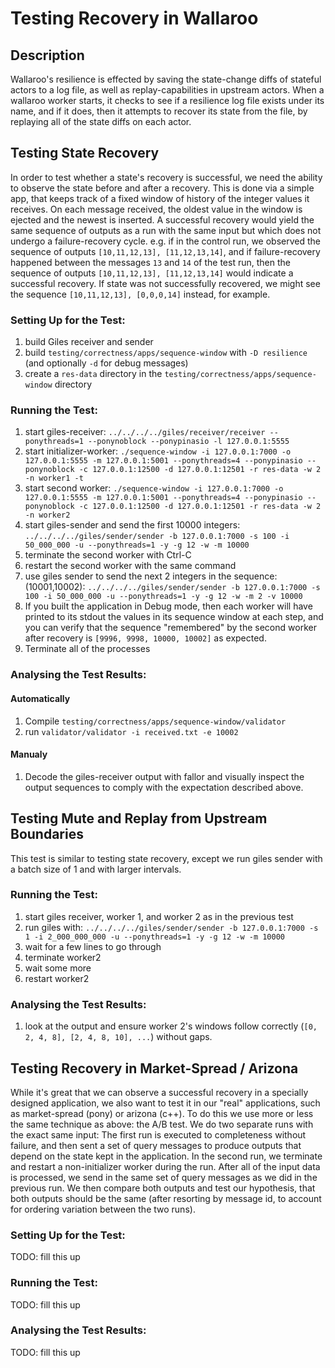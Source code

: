 # Testing Recovery in Wallaroo

## Description

Wallaroo's resilience is effected by saving the state-change diffs of stateful actors to a log file, as well as replay-capabilities in upstream actors.
When a wallaroo worker starts, it checks to see if a resilience log file exists under its name, and if it does, then it attempts to recover its state from the file, by replaying all of the state diffs on each actor.

##  Testing State Recovery
In order to test whether a state's recovery is successful, we need the ability to observe the state before and after a recovery.
This is done via a simple app, that keeps track of a fixed window of history of the integer values it receives. On each message received, the oldest value in the window is ejected and the newest is inserted.
A successful recovery would yield the same sequence of outputs as a run with the same input but which does not undergo a failure-recovery cycle.
e.g. if in the control run, we observed the sequence of outputs `[10,11,12,13], [11,12,13,14]`, and if failure-recovery happened between the messages `13` and `14` of the test run, then the sequence of outputs `[10,11,12,13], [11,12,13,14]` would indicate a successful recovery. If state was not successfully recovered, we might see the sequence `[10,11,12,13], [0,0,0,14]` instead, for example.

### Setting Up for the Test:

1. build Giles receiver and sender
1. build `testing/correctness/apps/sequence-window` with `-D resilience` (and optionally `-d` for debug messages)
1. create a `res-data` directory in the `testing/correctness/apps/sequence-window` directory

### Running the Test:

1. start giles-receiver:  `../../../../giles/receiver/receiver --ponythreads=1 --ponynoblock --ponypinasio -l 127.0.0.1:5555`
1. start initializer-worker: `./sequence-window -i 127.0.0.1:7000 -o 127.0.0.1:5555 -m 127.0.0.1:5001 --ponythreads=4 --ponypinasio --ponynoblock -c 127.0.0.1:12500 -d 127.0.0.1:12501 -r res-data -w 2 -n worker1 -t`
1. start second worker: `./sequence-window -i 127.0.0.1:7000 -o 127.0.0.1:5555 -m 127.0.0.1:5001 --ponythreads=4 --ponypinasio --ponynoblock -c 127.0.0.1:12500 -d 127.0.0.1:12501 -r res-data -w 2 -n worker2`
1. start giles-sender and send the first 10000 integers: `../../../../giles/sender/sender -b 127.0.0.1:7000 -s 100 -i 50_000_000 -u --ponythreads=1 -y -g 12 -w -m 10000`
1. terminate the second worker with Ctrl-C
1. restart the second worker with the same command
1. use giles sender to send the next 2 integers in the sequence: (10001,10002): `../../../../giles/sender/sender -b 127.0.0.1:7000 -s 100 -i 50_000_000 -u --ponythreads=1 -y -g 12 -w -m 2 -v 10000`
1. If you built the application in Debug mode, then each worker will have printed to its stdout the values in its sequence window at each step, and you can verify that the sequence "remembered" by the second worker after recovery is `[9996, 9998, 10000, 10002]` as expected.
1. Terminate all of the processes

### Analysing the Test Results:

#### Automatically
1. Compile `testing/correctness/apps/sequence-window/validator`
2. run `validator/validator -i received.txt -e 10002`

#### Manualy

1. Decode the giles-receiver output with fallor and visually inspect the output sequences to comply with the expectation described above.

## Testing Mute and Replay from Upstream Boundaries
This test is similar to testing state recovery, except we run giles sender with a batch size of 1 and with larger intervals.

### Running the Test:

1. start giles receiver, worker 1, and worker 2 as in the previous test
1. run giles with: `../../../../giles/sender/sender -b 127.0.0.1:7000 -s 1 -i 2_000_000_000 -u --ponythreads=1 -y -g 12 -w -m 10000`
1. wait for a few lines to go through
1. terminate worker2
1. wait some more
1. restart worker2

### Analysing the Test Results:

1. look at the output and ensure worker 2's windows follow correctly (`[0, 2, 4, 8], [2, 4, 8, 10], ...`) without gaps.

## Testing Recovery in Market-Spread / Arizona
While it's great that we can observe a successful recovery in a specially designed application, we also want to test it in our "real" applications, such as market-spread (pony) or arizona (c++).
To do this we use more or less the same technique as above: the A/B test.
We do two separate runs with the exact same input:
The first run is executed to completeness without failure, and then sent a set of query messages to produce outputs that depend on the state kept in the application.
In the second run, we terminate and restart a non-initializer worker during the run. After all of the input data is processed, we send in the same set of query messages as we did in the previous run. We then compare both outputs and test our hypothesis, that both outputs should be the same (after resorting by message id, to account for ordering variation between the two runs).

### Setting Up for the Test:
TODO: fill this up

### Running the Test:
TODO: fill this up

### Analysing the Test Results:
TODO: fill this up

